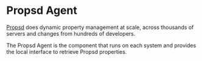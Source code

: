 # Propsd Agent

[Propsd][] does dynamic property management at scale, across thousands of servers
and changes from hundreds of developers.

The Propsd Agent is the component that runs on each system and provides the local
interface to retrieve Propsd properties.

[Propsd]: https://github.com/rapid7/propsd